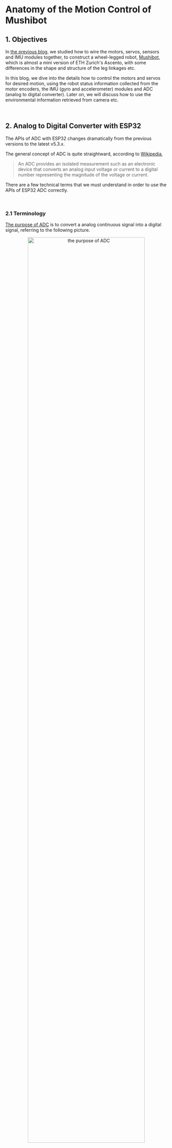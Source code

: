 # Anatomy of the Motion Control of Mushibot

## 1. Objectives

In [the previous blog](./S06E04_anatomy_wheel_legged_mushibot.md), we studied how to wire the motors, servos, sensors and IMU modules together, 
to construct a wheel-legged robot, [Mushibot](https://github.com/MuShibo/Micro-Wheeled_leg-Robot), 
which is almost a mini version of ETH Zurich's Ascento, 
with some differences in the shape and structure of the leg linkages etc.

In this blog, we dive into the details how to control the motors and servos for desired motion, using the robot status information collected from 
the motor encoders, the IMU (gyro and accelerometer) modules and ADC (analog to digital converter). 
Later on, we will discuss how to use the environmental information retrieved from camera etc. 

&nbsp;
## 2. Analog to Digital Converter with ESP32 

The APIs of ADC with ESP32 changes dramatically from the previous versions to the latest v5.3.x. 

The general concept of ADC is quite straightward, 
according to [Wikipedia](https://en.wikipedia.org/wiki/Analog-to-digital_converter),

> An ADC provides an isolated measurement such as an electronic device that converts an analog input voltage or current
> to a digital number representing the magnitude of the voltage or current.

There are a few technical terms that we must understand in order to use the APIs of ESP32 ADC correctly.

&nbsp;
### 2.1 Terminology

[The purpose of ADC](https://www.arrow.com/en/research-and-events/articles/engineering-resource-basics-of-analog-to-digital-converters) 
is to convert a analog continuous signal into a digital signal, referring to the following picture. 

   <p align="center">
     <img alt="the purpose of ADC" src="./S06E05_src/images/purpose_of_adc.png" width="85%">
   </p>

#### 1. [Sampling rate/Frequency](https://www.arrow.com/en/research-and-events/articles/engineering-resource-basics-of-analog-to-digital-converters)

The sampling rate or frequency of an ADC is explained in the following picture. 
The higher rate, the better accuracy. 

   <p align="center">
     <img alt="the sampling rate / frequency of ADC" src="./S06E05_src/images/sampling_rate_adc.png" width="60%">
   </p>

#### 2. [Resolution/Bitwidth](https://www.arrow.com/en/research-and-events/articles/engineering-resource-basics-of-analog-to-digital-converters)

The resolution of an ADC depends on the number of logic gates inside the ADC chip. 
The more logic gates, the higher resolution, the better accuracy. 

The resolution of an ADC is usually represented by *bitwidth*. 

Resolution of [ESP32 ADC](https://docs.espressif.com/projects/esp-idf/en/release-v4.4/esp32/api-reference/peripherals/adc.html#adc-conversion) raw results is 12-bit.

   <p align="center">
     <img alt="the resolution / bitwidth of ADC" src="./S06E05_src/images/resolution_adc.png" width="60%">
   </p>

#### 3. [Vref vs Step size](https://eevibes.com/computing/discuss-the-characteristics-of-adc-in-detail/)

`Vref` stands for reference voltage. It is one of the input voltages. 

`Step size` is determined by reference voltage and resolution. In an 8-bit ADC, step size is Vref/256 because 2 to the power of 8 give us 256 steps. The larger reference voltage we give as input, we get larger value of step size.

#### 4. [Attenuation](https://docs.espressif.com/projects/esp-idf/en/release-v4.4/esp32/api-reference/peripherals/adc.html#adc-attenuation)

`Vref` is the reference voltage used internally by ESP32 ADCs for measuring the input voltage. 

The ESP32 ADCs can measure analog voltages from `0` V to `Vref`. Among different chips, the `Vref` varies, the median is 1.1 V. 

In order to convert voltages larger than `Vref`, input voltages can be attenuated before being input to the ADCs. 

There are 4 available attenuation options, the higher the attenuation is, the higher the measurable input voltage could be.

- `ADC_ATTEN_DB_0`: 100 mV ~ 950 mV
- `ADC_ATTEN_DB_2_5`: 100 mV ~ 1250 mV
- `ADC_ATTEN_DB_6`: 150 mV ~ 1750 mV
- `ADC_ATTEN_DB_12`: 150 mV ~ 2450 mV

#### 5. [Conversion](https://docs.espressif.com/projects/esp-idf/en/release-v4.4/esp32/api-reference/peripherals/adc.html#adc-conversion)

An ADC conversion is to convert the input analog voltage to a digital value. The ADC conversion results provided by the ADC driver APIs are raw data. 

~~~
adc1_get_raw()
adc2_get_raw()
~~~

Resolution of ESP32 ADC raw results under Single Read mode is 12-bit.

To calculate the voltage based on the ADC raw results, this formula can be used,

~~~
Vout = Dout * Vmax / Dmax 
~~~

- Dout: ADC raw digital reading result, i.e. the result of `adc1_get_raw()`.
- Vmax: Maximum measurable input analog voltage, i.e. `Vref`. 
- Dmax: Since the resolution of ESP32 ADC is 12-bit, 2^12 = 4096, the maximum of the output ADC raw digital reading result, Dmax = 4095.

#### 6. [Channel, ADC1 & ADC2](https://docs.espressif.com/projects/esp-idf/en/release-v4.4/esp32/api-reference/peripherals/adc.html#adc-channels)

The ESP32 integrates 2 SAR (Successive Approximation Register) ADCs, supporting a total of 18 measurement channels (analog enabled pins).

- `ADC1`, 8 channels: GPIO32 - GPIO39
  
- `ADC2`, 10 channels: GPIO0, GPIO2, GPIO4, GPIO12 - GPIO15, GOIO25 - GPIO27

The `ADC2` is mainly used by wifi, hence, we often only use `ADC1`. 


#### 7. [One-shot vs Continuous ADC](https://docs.espressif.com/projects/esp-idf/en/v5.3.1/esp32/api-reference/peripherals/adc_oneshot.html#introduction)

ADC can be used in two scenarios, 

- Generate one-shot ADC conversion result

- Generate continuous ADC conversion results

Both of the ADC units support one-shot mode, which is suitable for low-frequency sampling operations.

#### 8. [Parallel vs Serial ADC](https://eevibes.com/computing/discuss-the-characteristics-of-adc-in-detail)

There are two types of ADC i.e. parallel and serial ADC. 

Parallel ADC gives output in chunks. They have 8 pins for output, D0-D7 gives output between ADC and the CPU in an 8 bit ADC. 

It is a faster way of getting digital values from analog signal. But it takes too much place on a circuit board. 

When circuit space is crucial, we use serial ADC. 

Serial ADC is a bit slower in giving output than parallel ADC, because it gives one bit at a time as output, 
hence we have only one pin for output. 

Due to this, serial ADCs are widely used in circuits. 


#### 9. [Calibration scheme](https://docs.espressif.com/projects/esp-idf/en/release-v4.4/esp32/api-reference/peripherals/adc.html#adc-calibration)

Even though the design value of the ADC reference voltage is 1100 mV, 
the true reference voltage can range from 1000 mV to 1200 mV amongst different ESP32 chips.

Calibration is to align the input voltage with the ADC reading, regardless the various true reference voltages of different ESP32 chips.

To align the input voltage with the ADC reading, we can use line-fitting or curve-fitting [calibration scheme](https://docs.espressif.com/projects/esp-idf/en/v5.3.1/esp32/api-reference/peripherals/adc_calibration.html#adc-calibration-line-fitting-scheme). 

The line or the curve of the input voltage with respect to the ADC reading, is called `characteristic curve`.

The following picture displays two ESP32 chips with different real reference voltages. 
With different reference voltages, the alignments of the input voltage with the ADC reading are different. 

The picture displays the two line-fittings with respect to the two different reference voltages. 

   <p align="center">
     <img alt="the alignments of the input voltage with the ADC reading, with linear fitting scheme" src="./S06E05_src/images/calibration_adc.jpg" width="60%">
   </p>


#### 10. [Calibration values](https://docs.espressif.com/projects/esp-idf/en/release-v4.4/esp32/api-reference/peripherals/adc.html#calibration-values)

Calibration values are used to generate the `characteristic curves` that account for the variation of ADC reference voltage of a particular ESP32 chip. 

For line-fitting scheme, its calibration values are used to generate the parameters `a` and `b` in the linear formular, `y = a * x + b`. 

There are currently 3 sources of calibration values on ESP32,

- Two Point values:

   They represent each of the ADCs’ readings at 150 mV and 850 mV. To obtain more accurate calibration results, these values should be measured by user and burned into eFuse `BLOCK3`.

- eFuse Vref:

  This value represents the true ADC reference voltage. It is measured and burned into eFuse `BLOCK0` during factory calibration.

- Default Vref:

  This value is an estimate of the ADC reference voltage, provided by the user as a parameter during characterization. If `Two Point` or `Vref` values are unavailable, `Default Vref` will be used.

#### 11. [eFuse for calibration values](https://docs.espressif.com/projects/esp-idf/en/v5.3.1/esp32/api-reference/peripherals/adc_calibration.html#adc-calibration-line-fitting-scheme)

In ESP32 chips, `eFuse` is a memory component to store important data safely, and perhaps permanently. 

One can use `adc_cali_scheme_line_fitting_check_efuse()` to check the eFuse bits. 

Normally, the line-fitting scheme eFuse value is `ADC_CALI_LINE_FITTING_EFUSE_VAL_EFUSE_TP` or `ADC_CALI_LINE_FITTING_EFUSE_VAL_EFUSE_VREF`. 
This means the Line Fitting scheme uses calibration parameters burned in the eFuse to do the calibration.

#### 12. [Characteristics](https://eevibes.com/computing/discuss-the-characteristics-of-adc-in-detail)

As mentioned above, `characteristic curve` refers to the line or the curve of calibration scheme, for the alignment of the input voltage with the ADC reading. 

However, `characteristics of an ADC` is a general term containing the following contents, 

- Resolution, 
- Conversion time, 
- Vref, 
- Digital data output, `Dout = Vin / Step_size`,
- Parallel versus serial ADC, 
- Analog input channels, 
- Start-conversion and end-of-conversion signals. 



&nbsp;
### 2.2 Workflow









